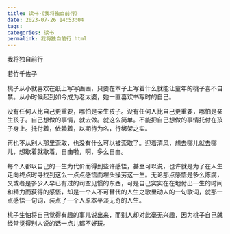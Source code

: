 ```yaml
---
title: 读书·《我将独自前行》
date: 2023-07-26 14:53:04
tags:
categories: 读书
permalink: 我将独自前行.html
---
```


我将独自前行

若竹千佐子


桃子从小就喜欢在纸上写写画画，只要在本子上写着什么就能让童年的桃子喜不自禁。从小时候起到如今成为老太婆，她一直喜欢书写时的自己。

  
没有任何人比自己更重要，哪怕是亲生孩子。没有任何人比自己更重要，哪怕是亲生孩子。自己想做的事情，就去做。就这么简单。不能把自己想做的事情托付在孩子身上。托付着，依赖着，以期待为名，行绑架之实。

再也不从别人那里索取，也没有什么可以被索取了。迎着清风，想去哪儿就去哪儿，想歇着就歇着，自由啦，啊，多么自由。

每个人都以自己的一生为代价而得到些许感悟，甚至可以说，也许就是为了在人生走向终点时寻找到这么一点点感悟而埋头操劳这一生。无论那点感悟是多么陈腐，又或者是多少人早已有过的司空见惯的东西，可是自己实实在在地付出一生的时间和精力而获得的感悟，却是一个人不可替代的人生之歌里动人的一句歌词，就那一点感悟一句词，装点了一个人原本平淡无奇的人生。

桃子生怕将自己觉得有趣的事儿说出来，而别人却对此毫无兴趣，因为桃子自己就经常觉得别人说的话一点儿都不好玩。
